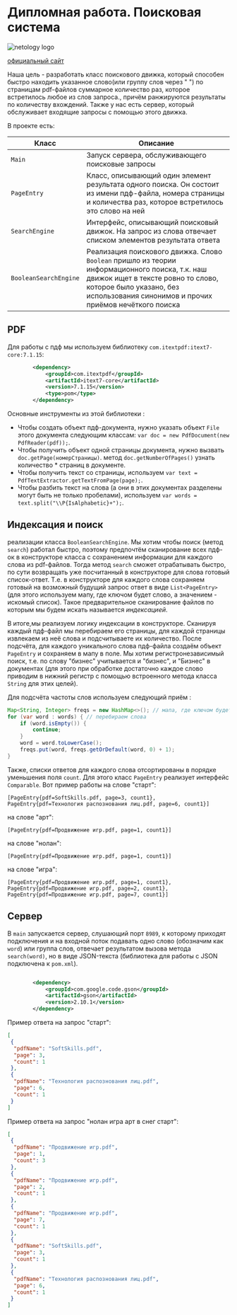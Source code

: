 # Дипломная работа. Поисковая система
![netology logo](https://upload.wikimedia.org/wikipedia/commons/thumb/0/0a/Netology_logo.png/320px-Netology_logo.png)


[официальный сайт](https://netology.ru/)

Наша цель - разработать класс поискового движка, который способен быстро находить указанное слово(или группу слов через " ") по страницам pdf-файлов суммарное количество раз, которое встретилось любое из слов запроса., причём ранжируются результаты по количеству вхождений. Также у нас есть сервер, который обслуживает входящие запросы с помощью этого движка.


В проекте есть:

| Класс      | Описание                                                                                                                                                                                                                 |
| ----------- |--------------------------------------------------------------------------------------------------------------------------------------------------------------------------------------------------------------------------|
| `Main`      | Запуск сервера, обслуживающего поисковые запросы                                                                                                                                                                         |
| `PageEntry`   | Класс, описывающий один элемент результата одного поиска. Он состоит из имени пдф-файла, номера страницы и количества раз, которое встретилось это слово на ней                                                          |
| `SearchEngine`   | Интерфейс, описывающий поисковый движок.  На запрос из слова отвечает списком элементов результата ответа                                                                                                                |
| `BooleanSearchEngine`   | Реализация поискового движка. Слово `Boolean` пришло из теории информационного поиска, т.к. наш движок ищет в тексте ровно то слово, которое было указано, без использования синонимов и прочих приёмов нечёткого поиска |

## PDF
Для работы с пдф мы используем библиотеку `com.itextpdf:itext7-core:7.1.15`:
```xml
        <dependency>
            <groupId>com.itextpdf</groupId>
            <artifactId>itext7-core</artifactId>
            <version>7.1.15</version>
            <type>pom</type>
        </dependency>
```

Основные инструменты из этой библиотеки :

* Чтобы создать объект пдф-документа, нужно указать объект `File` этого документа следующим классам: `var doc = new PdfDocument(new PdfReader(pdf));`.
* Чтобы получить объект одной страницы документа, нужно вызвать `doc.getPage(номерСтраницы)`.  метод `doc.getNumberOfPages()`  узнать количество * страниц в документе.
* Чтобы получить текст со страницы, используем `var text = PdfTextExtractor.getTextFromPage(page);`.
* Чтобы разбить текст на слова (а они в этих документах разделены могут быть не только пробелами), используем `var words = text.split("\\P{IsAlphabetic}+");`.

## Индексация и поиск
 реализации класса `BooleanSearchEngine`. Мы хотим чтобы поиск (метод `search`) работал быстро, поэтому предпочтём сканирование всех пдф-ок в конструкторе класса с сохранением информации для каждого слова из pdf-файлов. Тогда метод `search` сможет отрабатывать быстро, по сути возвращать уже посчитанный в конструкторе для слова готовый список-ответ. Т.е. в конструкторе для каждого слова сохраняем готовый на возможный будущий запрос ответ в виде `List<PageEntry>` (для этого  используем мапу, где ключом будет слово, а значением - искомый список). Такое предварительное сканирование файлов по которым мы будем искать называется _индексацией_.

В итоге,мы реализуем логику индексации в конструкторе. Сканируя каждый пдф-файл мы перебираем его страницы, для каждой страницы извлекаем из неё слова и подсчитываете их количество. После подсчёта, для каждого уникального слова пдф-файла создаём объект `PageEntry` и сохраняем в мапу в поле. Мы хотим регистронезависимый поиск, т.е. по слову "бизнес" учитывается и "бизнес", и "Бизнес" в документах (для этого при обработке достаточно каждое слово приводим в нижний регистр с помощью встроенного метода класса `String` для этих целей).

Для подсчёта частоты слов используем следующий приём :
```java
Map<String, Integer> freqs = new HashMap<>(); // мапа, где ключом будет слово, а значением - частота
for (var word : words) { // перебираем слова
    if (word.isEmpty()) {
        continue;
    }
    word = word.toLowerCase();
    freqs.put(word, freqs.getOrDefault(word, 0) + 1);
}
```

Также, списки ответов для каждого слова  отсортированы в порядке уменьшения поля `count`. Для этого класс `PageEntry`  реализует интерфейс `Comparable`.
 Вот пример работы на слове "старт":
```
[PageEntry{pdf=SoftSkills.pdf, page=3, count1}, PageEntry{pdf=Технология распознования лиц.pdf, page=6, count1}]
```
на слове "арт":
```
[PageEntry{pdf=Продвижение игр.pdf, page=1, count1}]
```
на слове "нолан":
```
[PageEntry{pdf=Продвижение игр.pdf, page=1, count1}]      
```
на слове "игра":
```
[PageEntry{pdf=Продвижение игр.pdf, page=1, count1}, PageEntry{pdf=Продвижение игр.pdf, page=2, count1}, PageEntry{pdf=Продвижение игр.pdf, page=7, count1}]
```
## Сервер
 В `main`  запускается сервер, слушающий порт `8989`, к которому приходят подключения и на входной поток подавать одно слово (обозначим как `word`) или группа слов, отвечает результатом вызова метода `search(word)`, но в виде JSON-текста (библиотека для работы с JSON подключена к `pom.xml`).
```xml    

        <dependency>
            <groupId>com.google.code.gson</groupId>
            <artifactId>gson</artifactId>
            <version>2.10.1</version>
        </dependency>

```


Пример ответа на запрос "старт":
```json
[
 {
  "pdfName": "SoftSkills.pdf",
  "page": 3,
  "count": 1
 },
 {
  "pdfName": "Технология распознования лиц.pdf",
  "page": 6,
  "count": 1
 }
]

```
Пример ответа на запрос "нолан игра арт в снег старт":
```json
[
 {
  "pdfName": "Продвижение игр.pdf",
  "page": 1,
  "count": 3
 },
 {
  "pdfName": "Продвижение игр.pdf",
  "page": 2,
  "count": 1
 },
 {
  "pdfName": "Продвижение игр.pdf",
  "page": 7,
  "count": 1
 },
 {
  "pdfName": "SoftSkills.pdf",
  "page": 3,
  "count": 1
 },
 {
  "pdfName": "Технология распознования лиц.pdf",
  "page": 6,
  "count": 1
 }
]



```
 


